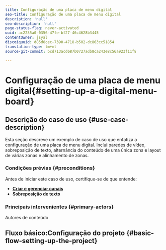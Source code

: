 ```yaml
---
title: Configuração de uma placa de menu digital
seo-title: Configuração de uma placa de menu digital
description: 'null'
seo-description: 'null'
page-status-flag: never-activated
uuid: ac2235a0-0356-47fe-bf27-46c4628b3445
contentOwner: jsyal
discoiquuid: d85d8cec-7390-4718-b502-dc863cc51854
translation-type: tm+mt
source-git-commit: bcd713acd687b0727adb8ca243e8c56a923f11f8

---
```



# Configuração de uma placa de menu digital{#setting-up-a-digital-menu-board}

## Descrição do caso de uso {#use-case-description}

Esta seção descreve um exemplo de caso de uso que enfatiza a configuração de uma placa de menu digital. Inclui paredes de vídeo, sobreposição de texto, alternância do conteúdo de uma única zona e layout de várias zonas e alinhamento de zonas.

### Condições prévias {#preconditions}

Antes de iniciar este caso de uso, certifique-se de que entende:

* **[Criar e gerenciar canais](/help/screens/managing-channels.md)**
* **Sobreposição de texto**

### Principais intervenientes {#primary-actors}

Autores de conteúdo

## Fluxo básico:Configuração do projeto {#basic-flow-setting-up-the-project}


